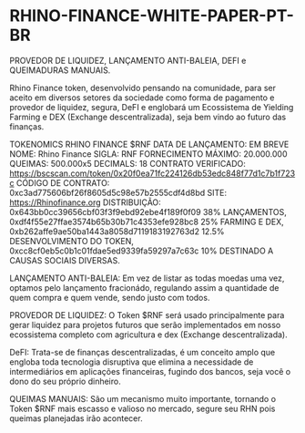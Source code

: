 # RHINO-FINANCE-WHITE-PAPER-PT-BR
PROVEDOR DE LIQUIDEZ, LANÇAMENTO ANTI-BALEIA, DEFI e QUEIMADURAS MANUAIS.

Rhino Finance token, desenvolvido pensando na comunidade, para ser aceito em diversos setores da sociedade como forma de pagamento e provedor de liquidez, segura, DeFI e englobará um Ecossistema de Yielding Farming e DEX (Exchange descentralizada), seja bem vindo ao futuro das finanças.

TOKENOMICS RHINO FINANCE  $RNF
DATA DE LANÇAMENTO: EM BREVE
NOME: Rhino Finance
SIGLA: RNF
FORNECIMENTO MÁXIMO: 20.000.000
QUEIMAS: 500.000x5
DECIMALS: 18
CONTRATO VERIFICADO: https://bscscan.com/token/0x20f0ea71fc224126db53edc848f77d1c7b1f723c
CÓDIGO DE CONTRATO: 0xc3ad775606bf26f8605d5c98e57b2555cdf4d8bd
SITE: https://Rhinofinance.org
DISTRIBUIÇÃO: 0x643bb0cc39656cbf03f3f9ebd92ebe4f189f0f09 38% LANÇAMENTOS, 0xdf4f55e27ffae3574b65b30b71c4353efe928bc8 25% FARMING E DEX, 0xb262affe9ae50ba1443a8058d7119183192763d2 12.5% DESENVOLVIMENTO DO TOKEN, 0xcc8cf0eb5c0b1c01fdae5ed9339fa59297a7c63c 10% DESTINADO A CAUSAS SOCIAIS DIVERSAS.

LANÇAMENTO ANTI-BALEIA: Em vez de listar as todas moedas uma vez, optamos pelo lançamento fracionádo, regulando assim a quantidade de quem compra e quem vende, sendo justo com todos.

PROVEDOR DE LIQUIDEZ: O Token $RNF será usado principalmente para gerar liquidez para projetos futuros que serão implementados em nosso ecossistema completo com agricultura e dex (Exchange descentralizada).

DeFI: Trata-se de finanças descentralizadas, é um conceito amplo que engloba toda tecnologia disruptiva que elimina a necessidade de intermediários em aplicações financeiras, fugindo dos bancos, seja você o dono do seu próprio dinheiro.

QUEIMAS MANUAIS: São um mecanismo muito importante, tornando o Token $RNF mais escasso e valioso no mercado, segure seu RHN pois queimas planejadas irão acontecer.
